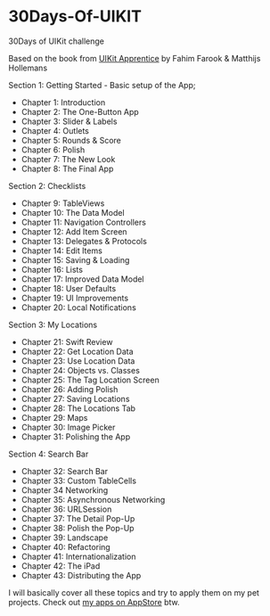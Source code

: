 # 30Days-Of-UIKIT
30Days of UIKit challenge 

Based on the book from [UIKit Apprentice](https://www.amazon.com/UIKit-Apprentice-Second-Beginning-Development/dp/1950325474)  by Fahim Farook & Matthijs Hollemans

Section 1: Getting Started - Basic setup of the App;
- Chapter 1: Introduction
- Chapter 2: The One-Button App
- Chapter 3: Slider & Labels
- Chapter 4: Outlets
- Chapter 5: Rounds & Score
- Chapter 6: Polish
- Chapter 7: The New Look
- Chapter 8: The Final App

Section 2: Checklists
- Chapter 9: TableViews
- Chapter 10: The Data Model
- Chapter 11: Navigation Controllers
- Chapter 12: Add Item Screen
- Chapter 13: Delegates & Protocols
- Chapter 14: Edit Items
- Chapter 15: Saving & Loading
- Chapter 16: Lists
- Chapter 17: Improved Data Model
- Chapter 18: User Defaults
- Chapter 19: UI Improvements
- Chapter 20: Local Notifications

Section 3: My Locations
- Chapter 21: Swift Review
- Chapter 22: Get Location Data
- Chapter 23: Use Location Data
- Chapter 24: Objects vs. Classes
- Chapter 25: The Tag Location Screen
- Chapter 26: Adding Polish
- Chapter 27: Saving Locations
- Chapter 28: The Locations Tab
- Chapter 29: Maps
- Chapter 30: Image Picker
- Chapter 31: Polishing the App

Section 4: Search Bar
- Chapter 32: Search Bar
- Chapter 33: Custom TableCells
- Chapter 34 Networking
- Chapter 35: Asynchronous Networking
- Chapter 36: URLSession
- Chapter 37: The Detail Pop-Up
- Chapter 38: Polish the Pop-Up
- Chapter 39: Landscape
- Chapter 40: Refactoring
- Chapter 41: Internationalization
- Chapter 42: The iPad
- Chapter 43: Distributing the App

I will basically cover all these topics and try to apply them on my pet projects. Check out [my apps on AppStore](https://apps.apple.com/US/app/ai-art-generator-ai-style/id6443762577) btw.
